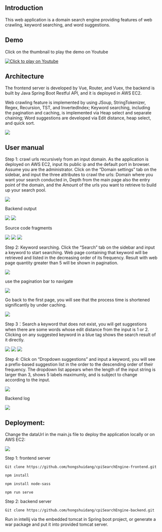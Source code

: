 ## Introduction
This web application is a domain search engine providing features of web crawling, keyword searching, and word suggestions. 

## Demo
Click on the thumbnail to play the demo on Youtube

[![Click to play on Youtube](https://img.youtube.com/vi/jPoD_kT1rh4/0.jpg)](https://www.youtube.com/watch?v=jPoD_kT1rh4)


## Architecture
The frontend server is developed by Vue, Router, and Vuex, the backend is built by Java Spring Boot Restful API, and it is deployed in AWS EC2.

Web crawling feature is implemented by using JSoup, StringTokenizer, Regex, Recursion, TST, and InvertedIndex; Keyword searching, including the pagination and caching, is implemented via Heap select and separate chaining; Word suggestions are developed via Edit distance, heap select, and quick sort.

<img src="readmeImage/1.png">

## User manual
Step 1: crawl urls recursively from an input domain. As the application is deployed on AWS EC2, input its public ip and the default port in browser. Assume you are the administrator. Click on the “Domain settings” tab on the sidebar, and input the three attributes to crawl the urls: Domain where you want your search conducted in, Depth from the main page also the entry point of the domain, and the Amount of the urls you want to retrieve to build up your search pool.

<img src="readmeImage/2.png">

Backend output

<img src="readmeImage/3.png">
<img src="readmeImage/4.png">

Source code fragments

<img src="readmeImage/5.png">
<img src="readmeImage/6.png">
<img src="readmeImage/7.png">

Step 2: Keyword searching. Click the “Search” tab on the sidebar and input a keyword to start searching. Web page containing that keyword will be retrieved and listed in the decreasing order of its frequency. Result with web page quantity greater than 5 will be shown in pagination.

<img src="readmeImage/8.png">

use the pagination bar to navigate

<img src="readmeImage/9.png">

Go back to the first page, you will see that the process time is shortened significantly by under caching.

<img src="readmeImage/10.png">

Step 3：Search a keyword that does not exist, you will get suggestions when there are some words whose edit distance from the input is 1 or 2. Clicking on any suggested keyword in a blue tag shows the search result of it directly.

<img src="readmeImage/11.png">
<img src="readmeImage/12.png">
<img src="readmeImage/13.png">

Step 4: Click on “Dropdown suggestions” and input a keyword, you will see a prefix-based suggestion list in the order to the descending order of their frequency. The dropdown list appears when the length of the input string is larger than 3, shows 5 labels maximumly, and is subject to change according to the input.

<img src="readmeImage/14.png">

Backend log

<img src="readmeImage/15.png">

## Deployment: 
Change the dataUrl in the main.js file to deploy the application locally or on AWS EC2:

<img src="readmeImage/16.png">

Step 1: frontend server
```
Git clone https://github.com/hongshuidang/cpiSearchEngine-frontend.git
```
```
npm install
```
```
npm install node-sass
```
```
npm run serve
```

Step 2: backend server
```
Git clone https://github.com/hongshuidang/cpiSearchEngine-backend.git
```
Run in intellij via the embedded tomcat in Spring boot project, or generate a war package and put it into provided tomcat server.

